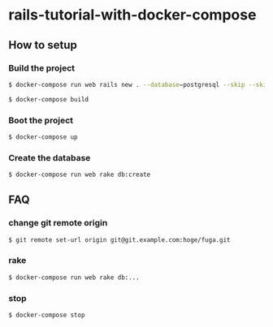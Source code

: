 # rails-tutorial-with-docker-compose

## How to setup

### Build the project

```sh
$ docker-compose run web rails new . --database=postgresql --skip --skip-gemfile --skip-bundle

$ docker-compose build
```

### Boot the project

```sh
$ docker-compose up
```

### Create the database

```sh
$ docker-compose run web rake db:create
```

## FAQ

### change git remote origin

```sh
$ git remote set-url origin git@git.example.com:hoge/fuga.git
```

### rake

```sh
$ docker-compose run web rake db:...
```

### stop

```sh
$ docker-compose stop
```
